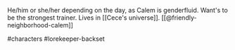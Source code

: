 He/him or she/her depending on the day, as Calem is genderfluid. Want's to be the strongest trainer. Lives in [[Cece's universe]]. [[@friendly-neighborhood-calem]]

#characters #lorekeeper-backset